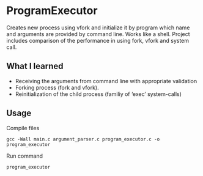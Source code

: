 # ProgramExecutor

Creates new process using vfork and initialize it by program which name and arguments are provided by command line. Works like a shell. Project includes comparison of the performance in using fork, vfork and system call.

## What I learned

* Receiving the arguments from command line with appropriate validation
* Forking process (fork and vfork).
* Reinitialization of the child process (familiy of ‘exec’ system-calls)

## Usage

Compile files
```
gcc -Wall main.c argument_parser.c program_executor.c -o program_executor
```
Run command
```
program_executor
```
